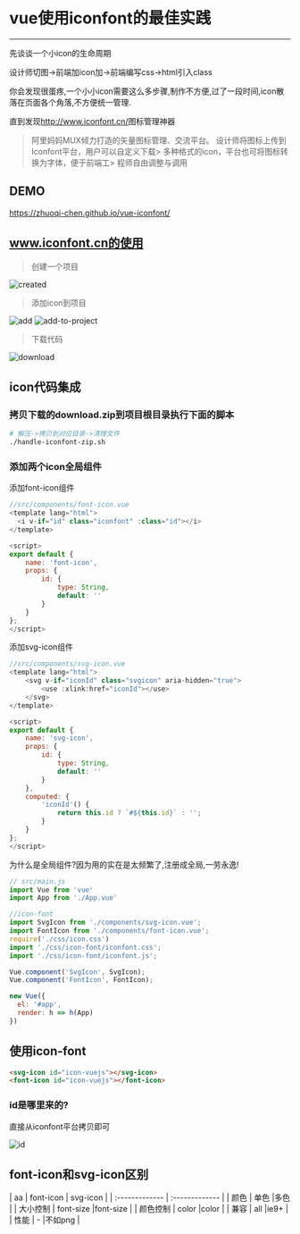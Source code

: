 # vue使用iconfont的最佳实践

--------------------------------------------------------------------------------

先谈谈一个小icon的生命周期

设计师切图->前端加icon加->前端编写css->html引入class

你会发现很蛋疼,一个小小icon需要这么多步骤,制作不方便,过了一段时间,icon散落在页面各个角落,不方便统一管理.

直到发现<http://www.iconfont.cn/>图标管理神器

> 阿里妈妈MUX倾力打造的矢量图标管理、交流平台。 设计师将图标上传到Iconfont平台，用户可以自定义下载> 多种格式的icon，平台也可将图标转换为字体，便于前端工> 程师自由调整与调用

## DEMO

<https://zhuoqi-chen.github.io/vue-iconfont/>

## www.iconfont.cn的使用

> 创建一个项目

![created](https://raw.githubusercontent.com/zhuoqi-chen/vue-iconfont/master/assets/created.png)

> 添加icon到项目

![add](https://raw.githubusercontent.com/zhuoqi-chen/vue-iconfont/master/assets/add.png) ![add-to-project](https://raw.githubusercontent.com/zhuoqi-chen/vue-iconfont/master/assets/add-to-project.png)

> 下载代码

![download](https://raw.githubusercontent.com/zhuoqi-chen/vue-iconfont/master/assets/download.png)

## icon代码集成

### 拷贝下载的download.zip到项目根目录执行下面的脚本

```bash
# 解压->拷贝到对应目录->清理文件
./handle-iconfont-zip.sh
```

### 添加两个icon全局组件

添加font-icon组件

```javascript
//src/components/font-icon.vue
<template lang="html">
  <i v-if="id" class="iconfont" :class="id"></i>
</template>

<script>
export default {
    name: 'font-icon',
    props: {
        id: {
            type: String,
            default: ''
        }
    }
};
</script>
```

添加svg-icon组件

```javascript
//src/components/svg-icon.vue
<template lang="html">
    <svg v-if="iconId" class="svgicon" aria-hidden="true">
        <use :xlink:href="iconId"></use>
    </svg>
</template>

<script>
export default {
    name: 'svg-icon',
    props: {
        id: {
            type: String,
            default: ''
        }
    },
    computed: {
        'iconId'() {
            return this.id ? `#${this.id}` : '';
        }
    }
};
</script>
```

为什么是全局组件?因为用的实在是太频繁了,注册成全局,一劳永逸!

```javascript
// src/main.js
import Vue from 'vue'
import App from './App.vue'

//icon-font
import SvgIcon from './components/svg-icon.vue';
import FontIcon from './components/font-icon.vue';
require('./css/icon.css')
import './css/icon-font/iconfont.css';
import './css/icon-font/iconfont.js';

Vue.component('SvgIcon', SvgIcon);
Vue.component('FontIcon', FontIcon);

new Vue({
  el: '#app',
  render: h => h(App)
})
```

## 使用icon-font

```html
<svg-icon id="icon-vuejs"></svg-icon>
<font-icon id="icon-vuejs"></font-icon>
```

### id是哪里来的?

直接从iconfont平台拷贝即可

![id](https://raw.githubusercontent.com/zhuoqi-chen/vue-iconfont/master/assets/id.png)

## font-icon和svg-icon区别

| aa | font-icon | svg-icon |
| :------------- | :------------- |
| 颜色 | 单色 |多色 |
| 大小控制 | font-size |font-size |
| 颜色控制 | color |color |
| 兼容 | all |ie9+ |
| 性能 | - |不如png |
